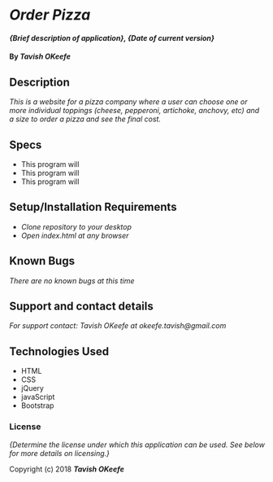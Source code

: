 # _Order Pizza_

#### _{Brief description of application}, {Date of current version}_

#### By _**Tavish OKeefe**_

## Description

_This is a website for a pizza company where a user can choose one or more individual toppings (cheese, pepperoni, artichoke, anchovy, etc) and a size to order a pizza and see the final cost._

## Specs

* This program will 
* This program will
* This program will

## Setup/Installation Requirements

* _Clone repository to your desktop_
* _Open index.html at any browser_

## Known Bugs

_There are no known bugs at this time_

## Support and contact details

_For support contact: Tavish OKeefe at okeefe.tavish@gmail.com_

## Technologies Used

* HTML
* CSS
* jQuery
* javaScript
* Bootstrap


### License

*{Determine the license under which this application can be used.  See below for more details on licensing.}*

Copyright (c) 2018 **_Tavish OKeefe_**
